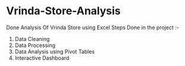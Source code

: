# Vrinda-Store-Analysis
Done Analysis Of Vrinda Store using Excel 
Steps Done in the project :-
1. Data Cleaning
2. Data Processing
3. Data Analysis using Pivot Tables
4. Interactive Dashboard
